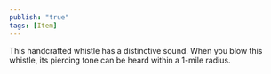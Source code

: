 ```yaml
---
publish: "true"
tags: [Item]
---
```

This handcrafted whistle has a distinctive sound. When you blow this whistle, its piercing tone can be heard within a 1-mile radius.
